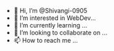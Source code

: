 - 👋 Hi, I’m @Shivangi-0905
- 👀 I’m interested in WebDev...
- 🌱 I’m currently learning ...
- 💞️ I’m looking to collaborate on ...
- 📫 How to reach me ...

<!---
Shivangi-0905/Shivangi-0905 is a ✨ special ✨ repository because its `README.md` (this file) appears on your GitHub profile.
You can click the Preview link to take a look at your changes.
--->
